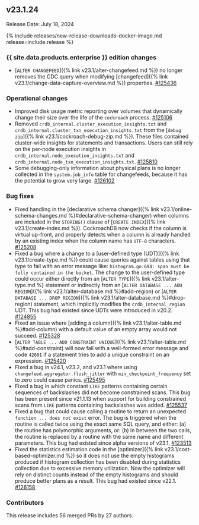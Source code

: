## v23.1.24

Release Date: July 18, 2024

{% include releases/new-release-downloads-docker-image.md release=include.release %}

<h3 id="v23-1-24-{{-site.data.products.enterprise-}}-edition-changes">{{ site.data.products.enterprise }} edition changes</h3>

- [`ALTER CHANGEFEED`]({% link v23.1/alter-changefeed.md %}) no longer removes the CDC query when modifying [changefeed]({% link v23.1/change-data-capture-overview.md %}) properties. [#125436][#125436]

<h3 id="v23-1-24-operational-changes">Operational changes</h3>

- Improved disk usage metric reporting over volumes that dynamically change their size over the life of the `cockroach` process. [#125106][#125106]
- Removed `crdb_internal.cluster_execution_insights.txt` and `crdb_internal.cluster_txn_execution_insights.txt` from the [`debug zip`]({% link v23.1/cockroach-debug-zip.md %}). These files contained cluster-wide insights for statements and transactions. Users can still rely on the per-node execution insights in `crdb_internal.node_execution_insights.txt` and `crdb_internal.node_txn_execution_insights.txt`. [#125810][#125810]
- Some debugging-only information about physical plans is no longer collected in the `system.job_info` table for changefeeds, because it has the potential to grow very large. [#126102][#126102]

<h3 id="v23-1-24-bug-fixes">Bug fixes</h3>

- Fixed handling in the [declarative schema changer]({% link v23.1/online-schema-changes.md %}#declarative-schema-changer) when columns are included in the `STORING()` clause of [`CREATE INDEX`]({% link v23.1/create-index.md %}). CockroachDB now checks if the column is virtual up-front, and properly detects when a column is already handled by an existing index when the column name has `UTF-8` characters. [#125208][#125208]
- Fixed a bug where a change to a [user-defined type (UDT)]({% link v23.1/create-type.md %}) could cause queries against tables using that type to fail with an error message like: `histogram.go:694: span must be fully contained in the bucket`. The change to the user-defined type could occur either directly from an [`ALTER TYPE`]({% link v23.1/alter-type.md %} statement or indirectly from an [`ALTER DATABASE ... ADD REGION`]({% link v23.1/alter-database.md %}#add-region) or [`ALTER DATABASE ... DROP REGION`]({% link v23.1/alter-database.md %}#drop-region) statement, which implicitly modifies the `crdb_internal_region` UDT. This bug had existed since UDTs were introduced in v20.2. [#124855][#124855]
- Fixed an issue where [adding a column]({% link v23.1/alter-table.md %}#add-column) with a default value of an empty array would not succeed. [#125328][#125328]
- [`ALTER TABLE ... ADD CONSTRAINT UNIQUE`]({% link v23.1/alter-table.md %}#add-constraint) will now fail with a well-formed error message and code `42601` if a statement tries to add a unique constraint on an expression. [#125420][#125420]
- Fixed a bug in v24.1, v23.2, and v23.1 where using `changefeed.aggregator.flush_jitter` with `min_checkpoint_frequency` set to zero could cause panics. [#125495][#125495]
- Fixed a bug in which constant `LIKE` patterns containing certain sequences of backslashes did not become constrained scans. This bug has been present since v21.1.13 when support for building constrained scans from `LIKE` patterns containing backslashes was added. [#125537][#125537]
- Fixed a bug that could cause calling a routine to return an unexpected `function ... does not exist` error. The bug is triggered when the routine is called twice using the exact same SQL query, and either: (a) the routine has polymorphic arguments, or: (b) in between the two calls, the routine is replaced by a routine with the same name and different parameters. This bug had existed since alpha versions of v23.1. [#123513][#123513]
- Fixed the statistics estimation code in the [optimizer]({% link v23.1/cost-based-optimizer.md %}) so it does not use the empty histograms produced if histogram collection has been disabled during statistics collection due to excessive memory utilization. Now the optimizer will rely on distinct counts instead of the empty histograms and should produce better plans as a result. This bug had existed since v22.1. [#126158][#126158]

<div class="release-note-contributors" markdown="1">

<h3 id="v23-1-24-contributors">Contributors</h3>

This release includes 56 merged PRs by 27 authors.

</div>

[#123513]: https://github.com/cockroachdb/cockroach/pull/123513
[#124855]: https://github.com/cockroachdb/cockroach/pull/124855
[#125106]: https://github.com/cockroachdb/cockroach/pull/125106
[#125208]: https://github.com/cockroachdb/cockroach/pull/125208
[#125328]: https://github.com/cockroachdb/cockroach/pull/125328
[#125420]: https://github.com/cockroachdb/cockroach/pull/125420
[#125436]: https://github.com/cockroachdb/cockroach/pull/125436
[#125495]: https://github.com/cockroachdb/cockroach/pull/125495
[#125528]: https://github.com/cockroachdb/cockroach/pull/125528
[#125537]: https://github.com/cockroachdb/cockroach/pull/125537
[#125810]: https://github.com/cockroachdb/cockroach/pull/125810
[#126102]: https://github.com/cockroachdb/cockroach/pull/126102
[#126147]: https://github.com/cockroachdb/cockroach/pull/126147
[#126158]: https://github.com/cockroachdb/cockroach/pull/126158
[#126223]: https://github.com/cockroachdb/cockroach/pull/126223
[87ba56fce]: https://github.com/cockroachdb/cockroach/commit/87ba56fce
